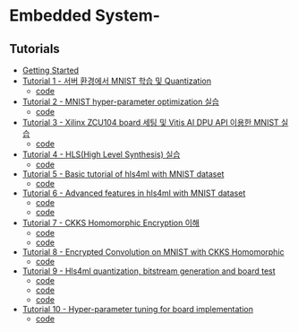 # Embedded System-
## Tutorials

- [Getting Started](tutorials%2FTutorial%200%20-%20Getting%20Started.ipynb)
- [Tutorial 1 - 서버 환경에서 MNIST 학습 및 Quantization](tutorials/실험1%20서버%20SW%20MNIST%20학습_1.pdf)
  - [code](MNIST_training.ipynb)
- [Tutorial 2 - MNIST hyper-parameter optimization 실습](tutorials/실험2%20MNIST%20hyper-parameter%20optimization%20실습_1.pdf)
  - [code](Bayesian_Optimizer.ipynb)
- [Tutorial 3 - Xilinx ZCU104 board 세팅 및 Vitis AI DPU API 이용한 MNIST 실습](tutorials/실험3%20xilinx%20board%20setting%20and%20MNIST%20실습.pdf)
  - [code](Board_test.ipynb)
- [Tutorial 4 - HLS(High Level Synthesis) 실습](tutorials/실험4%20HLS(High%20Level%20Synthesis)%20실습.pdf)
  - [code](HLS(High%20Level%20Synthesis)%20%EC%8B%A4%EC%8A%B5%20code)
- [Tutorial 5 - Basic tutorial of hls4ml with MNIST dataset](tutorials/실험5%20Basic%20tutorial%20of%20hls4ml%20with%20MNIST%20dataset_1.pdf)
  - [code](Part1_tutorial.ipynb)
- [Tutorial 6 - Advanced features in hls4ml with MNIST dataset](tutorials/실험6%20Advanced%20features%20in%20hls4ml%20with%20MNIST%20dataset.pdf)
  - [code](Part2_advanced_config.ipynb)
  - [code](Part3_compression.ipynb)
- [Tutorial 7 - CKKS Homomorphic Encryption 이해](tutorials/실험7%20CKKS%20Homomorphic%20Encryption%20이해.pdf)
  - [code](CKKS_Introduction.ipynb)
  - [code](CKKS_Entropy.ipynb)
- [Tutorial 8 - Encrypted Convolution on MNIST with CKKS Homomorphic](tutorials/실험8%20Encrypted%20Convolution%20on%20MNIST%20with%20CKKS%20Homomorphic%20.pdf)
  - [code](CKKS_MNIST_Ex.ipynb)
- [Tutorial 9 - Hls4ml quantization, bitstream generation and board test](tutorials/실험9%20hls4ml%20quantization%2C%20bitstream%20generation%20and%20board%20test.pdf)
  - [code](Part4_quantization.ipynb)
  - [code](Part5_Bitstream_generation.ipynb)
  - [code](Part6_board_test.ipynb)
- [Tutorial 10 - Hyper-parameter tuning for board implementation](tutorials/실험10%20Hyper-parameter%20tuning%20for%20board%20implementation.pdf)
  - [code]()
